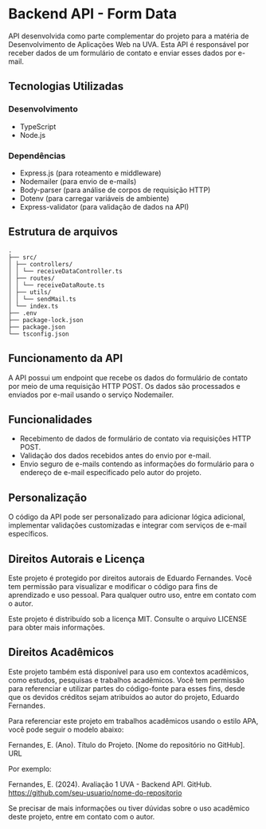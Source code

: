 # Backend API - Form Data

API desenvolvida como parte complementar do projeto para a matéria de Desenvolvimento de Aplicações Web na UVA. Esta API é responsável por receber dados de um formulário de contato e enviar esses dados por e-mail.

## Tecnologias Utilizadas

### Desenvolvimento

- TypeScript
- Node.js

### Dependências

- Express.js (para roteamento e middleware)
- Nodemailer (para envio de e-mails)
- Body-parser (para análise de corpos de requisição HTTP)
- Dotenv (para carregar variáveis de ambiente)
- Express-validator (para validação de dados na API)

## Estrutura de arquivos

```text
.
├── src/
│ ├── controllers/
│ │ └── receiveDataController.ts
│ ├── routes/
│ │ └── receiveDataRoute.ts
│ ├── utils/
│ │ └── sendMail.ts
│ └── index.ts
├── .env
├── package-lock.json
├── package.json
└── tsconfig.json
```

## Funcionamento da API

A API possui um endpoint que recebe os dados do formulário de contato por meio de uma requisição HTTP POST. Os dados são processados e enviados por e-mail usando o serviço Nodemailer.

## Funcionalidades

- Recebimento de dados de formulário de contato via requisições HTTP POST.
- Validação dos dados recebidos antes do envio por e-mail.
- Envio seguro de e-mails contendo as informações do formulário para o endereço de e-mail especificado pelo autor do projeto.

## Personalização

O código da API pode ser personalizado para adicionar lógica adicional, implementar validações customizadas e integrar com serviços de e-mail específicos.

## Direitos Autorais e Licença

Este projeto é protegido por direitos autorais de Eduardo Fernandes. Você tem permissão para visualizar e modificar o código para fins de aprendizado e uso pessoal. Para qualquer outro uso, entre em contato com o autor.

Este projeto é distribuído sob a licença MIT. Consulte o arquivo LICENSE para obter mais informações.

## Direitos Acadêmicos

Este projeto também está disponível para uso em contextos acadêmicos, como estudos, pesquisas e trabalhos acadêmicos. Você tem permissão para referenciar e utilizar partes do código-fonte para esses fins, desde que os devidos créditos sejam atribuídos ao autor do projeto, Eduardo Fernandes.

Para referenciar este projeto em trabalhos acadêmicos usando o estilo APA, você pode seguir o modelo abaixo:

Fernandes, E. (Ano). Título do Projeto. [Nome do repositório no GitHub]. URL

Por exemplo:

Fernandes, E. (2024). Avaliação 1 UVA - Backend API. GitHub. <https://github.com/seu-usuario/nome-do-repositorio>

Se precisar de mais informações ou tiver dúvidas sobre o uso acadêmico deste projeto, entre em contato com o autor.
